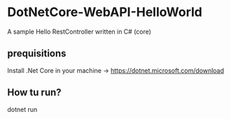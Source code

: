 # DotNetCore-WebAPI-HelloWorld

A sample Hello RestController written in C# (core)

## prequisitions

Install .Net Core in your machine -> https://dotnet.microsoft.com/download

## How tu run?

dotnet run
